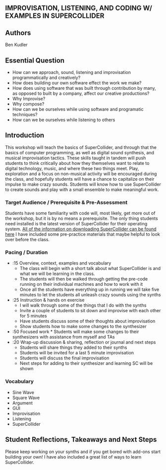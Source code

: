 ## IMPROVISATION, LISTENING, AND CODING W/ EXAMPLES IN SUPERCOLLIDER

## Authors
Ben Kudler

## Essential Question
- How can we approach, sound, listening and improvisation programmatically and creatively?
- How does building our own software effect the work we make?
- How does using software that was built through contribution by many, as opposed to built by a company, affect our creative productions?
- Why Improvise?
- Why compose?
- How can we be ourselves while using software and programatic techniques?
- How can we be ourselves while listening to others

## Introduction
This workshop will teach the basics of SuperCollider, and through that the basics of computer programming, as well as digital sound synthesis, and musical improvisation tactics. These skills taught in tandem will push students to think critically about how they themselves want to relate to digital technology, music, and where these two things meet. Play, exploration and a focus on non-musical activity will be encouraged during the class, and hopefully students will have a chance to capitalize on their impulse to make crazy sounds. Students will know how to use SuperCollider to create sounds and play with a small ensemble to make meaningful work.

### Target Audience / Prerequisite & Pre-Assessment
Students have some familiarity with code will, most likely, get more out of the workshop, but it is by no means a prerequisite. The only thing students need installed is the latest version of SuperCollider for their operating system. 
[All of the information on downloading SuperCollider can be found here](https://supercollider.github.io/download)
I have included some pre-practice materials that maybe helpful to look over before the class.

### Pacing / Duration
  * :15 Overview, context, examples and vocabulary 
    * The class will begin with a short talk about what SuperCollider is and what we will be learning in the class. 
    * The students will then be walked through getting the pre-code running on their individual machines and how to work with it
    * Once all the students have everything up in running we will take five minutes to let the students all unleash crazy sounds using the synths
  * :25 Instruction & hands on exercise 
    * I will walk through some of the things that I do with the synths
    * Invite a couple of students to sit down and improvise with each other for 5 minutes
    * Have students discuss some of their thoughts about improvisation
    * Show students how to make some changes to the synthesizer
  *  :50 Focused work 
    * Students will make some changes to their synthesizers with assistance from myself and TAs
  * :20 Wrap-up discussion & sharing, reflection or journal and next steps
    * Students will share things they added to their synths
    * Students will be invited for a last 5 minute improvisation
    * Students will discuss the final improvisation
    * Next steps for adding to their synthesizer and learning SC will be shown


### Vocabulary
  * Sine Wave
  * Square Wave
  * Argument
  * GUI
  * Improvisation
  * Listening
  * SuperCollider


## Student Reflections, Takeaways and Next Steps
Please keep working on your synths and if you get bored with add-ons start building your own!
I have also included a great list of ways to learn SuperCollider.
